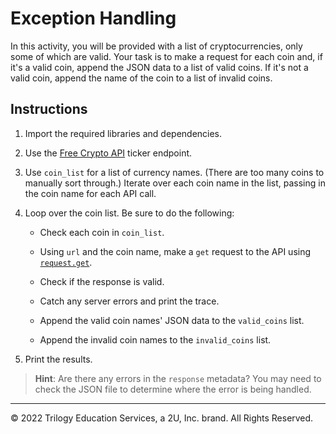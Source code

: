 # Exception Handling

In this activity, you will be provided with a list of cryptocurrencies, only some of which are valid. Your task is to make a request for each coin and, if it's a valid coin, append the JSON data to a list of valid coins. If it's not a valid coin, append the name of the coin to a list of invalid coins.

## Instructions

1. Import the required libraries and dependencies.

2. Use the [Free Crypto API](https://alternative.me/crypto/api/) ticker endpoint.

3. Use `coin_list` for a list of currency names. (There are too many coins to manually sort through.) Iterate over each coin name in the list, passing in the coin name for each API call.

4. Loop over the coin list. Be sure to do the following:

    - Check each coin in `coin_list`.

    - Using `url` and the coin name, make a `get` request to the API using [`request.get`](https://requests.readthedocs.io/en/master/user/quickstart/#response-content).

    - Check if the response is valid.

    - Catch any server errors and print the trace.

    - Append the valid coin names' JSON data to the `valid_coins` list.

    - Append the invalid coin names to the `invalid_coins` list.

5. Print the results.

>**Hint**: Are there any errors in the `response` metadata? You may need to check the JSON file to determine where the error is being handled.
---

© 2022 Trilogy Education Services, a 2U, Inc. brand. All Rights Reserved.
